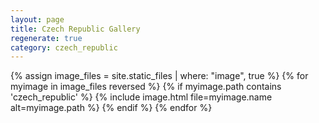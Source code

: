 ```yaml
---
layout: page
title: Czech Republic Gallery
regenerate: true
category: czech_republic
---
```


{% assign image_files = site.static_files | where: "image", true %}
{% for myimage in image_files reversed %}
  {% if myimage.path contains 'czech_republic' %}
  {% include image.html file=myimage.name alt=myimage.path %}
  {% endif %}
{% endfor %}
